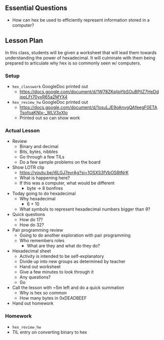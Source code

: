 ## Essential Questions

- How can hex be used to efficiently represent information stored in a computer?

## Lesson Plan

In this class, students will be given a worksheet that will lead them towards
understanding the power of hexadecimal. It will culminate with them being
prepared to articulate why hex is so commonly seen w/ computers.

### Setup

- `hex_classwork` GoogleDoc printed out
    - https://docs.google.com/document/d/1W78ZKpljpYbSOuBPiIZ7HeDdjppLFt70yxR65a2MYX4
- `hex_review_hw` GoogleDoc printed out
    - https://docs.google.com/document/d/1osuLJE9oAnvgQAfeegF0ETATsofoaKNIx-_WLV3xXlo
    - Printed out so can show work

### Actual Lesson

- Review
    - Binary and decimal
    - Bits, bytes, nibbles
    - Go through a few TILs
    - Do a few sample problems on the board
- Show LOTR clip
    - https://youtu.be/i6LGJ7evrAg?si=1OSXS3fVbOS8tNrK
    - What is happening here?
    - If this was a computer, what would be different
        - byte -> 8 bonfires
- Today going to do hexadecimal
    - Why hexadecimal
        - 6 + 10
    - What symbols to represent hexadecimal numbers bigger than 9?
- Quick questions
    - How do 17?
    - How do 32?
- Pair programming review
    - Going to do another exploration with pair programming
    - Who remembers roles
        - What are they and what do they do?
- Hexadecimal sheet
    - Activity is intended to be self-explanatory
    - Divide up into new groups as determined by teacher
    - Hand out worksheet
    - Give a few minutes to look through it
    - Any questions?
    - Go
- Call the lesson with ~5m left and do a quick summation
    - Why is hex so common
    - How many bytes in 0xDEADBEEF
- Hand out homework

### Homework

- `hex_review_hw`
- TIL entry on converting binary to hex
